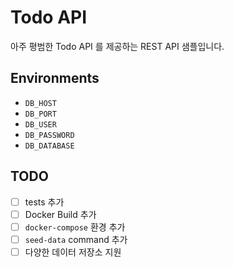 # Todo API

아주 평범한 Todo API 를 제공하는 REST API 샘플입니다.

## Environments

- `DB_HOST`
- `DB_PORT`
- `DB_USER`
- `DB_PASSWORD`
- `DB_DATABASE`

## TODO

- [ ] tests 추가
- [ ] Docker Build 추가
- [ ] `docker-compose` 환경 추가 
- [ ] `seed-data` command 추가 
- [ ] 다양한 데이터 저장소 지원 